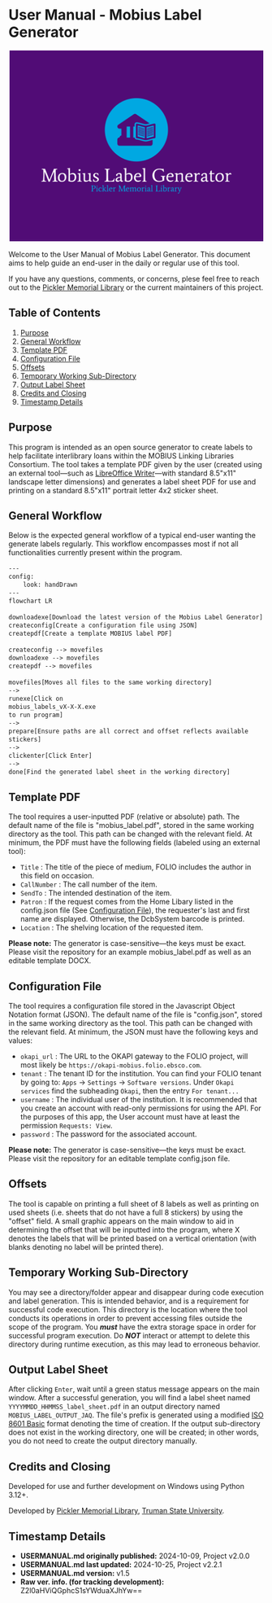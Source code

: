# User Manual - Mobius Label Generator

<div align="center">
    <img src="images_not_bundled/logo-color-background.png"
    width="500px"
    alt="MLG Logo by github@jaq-lagnirac">
</div>

Welcome to the User Manual of Mobius Label Generator. This document aims to
help guide an end-user in the daily or regular use of this tool.

If you have any questions, comments, or concerns, plese feel free to reach
out to the [Pickler Memorial Library](https://library.truman.edu)
or the current maintainers of this project.

## Table of Contents

1. [Purpose](#purpose)
1. [General Workflow](#general-workflow)
1. [Template PDF](#template-pdf)
1. [Configuration File](#configuration-file)
1. [Offsets](#offsets)
1. [Temporary Working Sub-Directory](#temporary-working-sub-directory)
1. [Output Label Sheet](#output-label-sheet)
1. [Credits and Closing](#credits-and-closing)
1. [Timestamp Details](#timestamp-details)

## Purpose

This program is intended as an open source generator to create labels to help 
facilitate interlibrary loans within the MOBIUS Linking Libraries Consortium.
The tool takes a template PDF given by the user (created using an external
tool&mdash;such as
[LibreOffice Writer](https://www.libreoffice.org/discover/writer/)&mdash;with
standard 8.5"x11" landscape letter dimensions) and generates a label sheet PDF
for use and printing on a standard 8.5"x11" portrait letter 4x2 sticker sheet.

## General Workflow

Below is the expected general workflow of a typical end-user wanting the
generate labels regularly. This workflow encompasses most if not all
functionalities currently present within the program.

```mermaid
---
config:
    look: handDrawn
---
flowchart LR

downloadexe[Download the latest version of the Mobius Label Generator]
createconfig[Create a configuration file using JSON]
createpdf[Create a template MOBIUS label PDF]

createconfig --> movefiles
downloadexe --> movefiles
createpdf --> movefiles

movefiles[Moves all files to the same working directory]
-->
runexe[Click on
mobius_labels_vX-X-X.exe
to run program]
-->
prepare[Ensure paths are all correct and offset reflects available stickers]
-->
clickenter[Click Enter]
-->
done[Find the generated label sheet in the working directory]
```

## Template PDF

The tool requires a user-inputted PDF (relative or absolute) path. The default
name of the file is "mobius_label.pdf", stored in the same working directory
as the tool. This path can be changed with the relevant field. At minimum,
the PDF must have the following fields (labeled using an external tool):
- `Title` : The title of the piece of medium, FOLIO includes the author
    in this field on occasion.
- `CallNumber` : The call number of the item.
- `SendTo` : The intended destination of the item.
- `Patron` : If the request comes from the Home Libary listed in the
    config.json file (See [Configuration File](#configuration-file)),
    the requester's last and first name are displayed. Otherwise, the DcbSystem
    barcode is printed.
- `Location` : The shelving location of the requested item.

**Please note:** The generator is case-sensitive&mdash;the keys must be exact.
Please visit the repository for an example mobius_label.pdf as well as an
editable template DOCX.

## Configuration File

The tool requires a configuration file stored in the Javascript Object Notation
format (JSON). The default name of the file is "config.json", stored in the
same working directory as the tool. This path can be changed with the relevant
field. At minimum, the JSON must have the following keys and values:
- `okapi_url` : The URL to the OKAPI gateway to the FOLIO project,
    will most likely be `https://okapi-mobius.folio.ebsco.com`.
- `tenant` : The tenant ID for the institution. You can find your FOLIO tenant
    by going to: `Apps` &rarr; `Settings` &rarr; `Software versions`. Under
    `Okapi services` find the subheading `Okapi`, then the entry
    `For tenant...`
- `username` : The individual user of the institution. It is recommended that
    you create an account with read-only permissions for using the API. For
    the purposes of this app, the User account must have at least the
    permission `Requests: View`.
- `password` : The password for the associated account.

**Please note:** The generator is case-sensitive&mdash;the keys must be exact.
Please visit the repository for an editable template config.json file.

## Offsets

The tool is capable on printing a full sheet of 8 labels as well as printing on
used sheets (i.e. sheets that do not have a full 8 stickers) by using the
"offset" field. A small graphic appears on the main window to aid in 
determining the offset that will be inputted into the program, where X denotes
the labels that will be printed based on a vertical orientation (with blanks
denoting no label will be printed there).

## Temporary Working Sub-Directory

You may see a directory/folder appear and disappear during code execution and
label generation. This is intended behavior, and is a requirement for
successful code execution. This directory is the location where the tool
conducts its operations in order to prevent accessing files outside the scope
of the program. You ***must*** have the extra storage space in order for
successful program execution. Do ***NOT*** interact or attempt to delete this
directory during runtime execution, as this may lead to erroneous behavior.

## Output Label Sheet

After clicking `Enter`, wait until a green status message appears on the main
window. After a successful generation, you will find a label sheet named
`YYYYMMDD_HHMMSS_label_sheet.pdf` in an output directory named
`MOBIUS_LABEL_OUTPUT_JAQ`. The file's prefix is generated using a modified
[ISO 8601 Basic](https://en.wikipedia.org/wiki/ISO_8601) format denoting the 
time of creation. If the output sub-directory does not exist in the working
directory, one will be created; in other words, you do not need to create the
output directory manually.

## Credits and Closing

Developed for use and further development on Windows using Python 3.12+.

Developed by [Pickler Memorial Library](https://library.truman.edu/),
[Truman State University](https://www.truman.edu/).

## Timestamp Details

- **USERMANUAL.md originally published:** 2024-10-09, Project v2.0.0
- **USERMANUAL.md last updated:** 2024-10-25, Project v2.2.1
- **USERMANUAL.md version:** v1.5
- **Raw ver. info. (for tracking development):** Z2l0aHViQGphcS1sYWduaXJhYw==